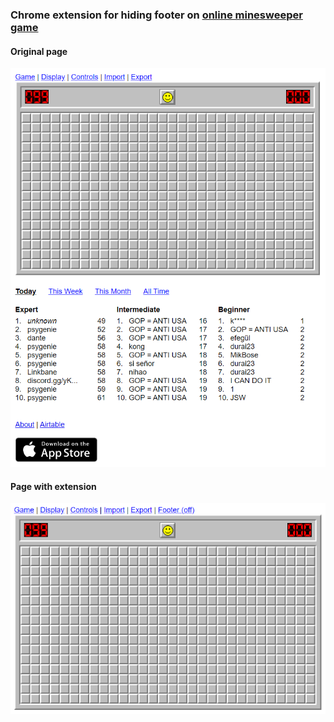 ### Chrome extension for hiding footer on [online minesweeper game](https://minesweeperonline.com/)
#### Original page
![original-page](images/original-page.png)
#### Page with extension
![extension-page](images/extension-page.png)